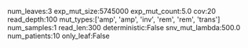 num_leaves:3
exp_mut_size:5745000
exp_mut_count:5.0
cov:20
read_depth:100
mut_types:['amp', 'amp', 'inv', 'rem', 'rem', 'trans']
num_samples:1
read_len:300
deterministic:False
snv_mut_lambda:500.0
num_patients:10
only_leaf:False
